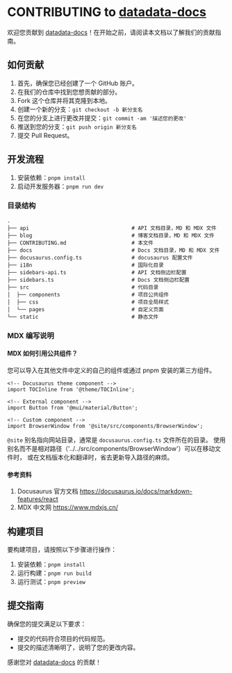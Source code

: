 # CONTRIBUTING to [datadata-docs]

欢迎您贡献到 [datadata-docs]！在开始之前，请阅读本文档以了解我们的贡献指南。

## 如何贡献

1. 首先，确保您已经创建了一个 GitHub 账户。
2. 在我们的仓库中找到您想贡献的部分。
3. Fork 这个仓库并将其克隆到本地。
4. 创建一个新的分支：`git checkout -b 新分支名`
5. 在您的分支上进行更改并提交：`git commit -am '描述您的更改'`
6. 推送到您的分支：`git push origin 新分支名`
7. 提交 Pull Request。

## 开发流程

1. 安装依赖：`pnpm install`
2. 启动开发服务器：`pnpm run dev`

### 目录结构

```shell
.
├── api                                 # API 文档目录，MD 和 MDX 文件
├── blog                                # 博客文档目录，MD 和 MDX 文件
├── CONTRIBUTING.md                     # 本文件
├── docs                                # Docs 文档目录，MD 和 MDX 文件
├── docusaurus.config.ts                # docusaurus 配置文件
├── i18n                                # 国际化目录
├── sidebars-api.ts                     # API 文档侧边栏配置
├── sidebars.ts                         # Docs 文档侧边栏配置
├── src                                 # 代码目录
│  ├── components                       # 项目公共组件
│  ├── css                              # 项目全局样式
│  └── pages                            # 自定义页面
└── static                              # 静态文件
```

### MDX 编写说明

#### MDX 如何引用公共组件？

您可以导入在其他文件中定义的自己的组件或通过 pnpm 安装的第三方组件。

```tsx
<!-- Docusaurus theme component -->
import TOCInline from '@theme/TOCInline';

<!-- External component -->
import Button from '@mui/material/Button';

<!-- Custom component -->
import BrowserWindow from '@site/src/components/BrowserWindow';
```

`@site` 别名指向网站目录，通常是 `docusaurus.config.ts` 文件所在的目录。
使用别名而不是相对路径（'../../src/components/BrowserWindow'）可以在移动文件时，
或在文档版本化和翻译时，省去更新导入路径的麻烦。

#### 参考资料

1. Docusaurus 官方文档 <https://docusaurus.io/docs/markdown-features/react>
2. MDX 中文网 <https://www.mdxjs.cn/>

## 构建项目

要构建项目，请按照以下步骤进行操作：

1. 安装依赖：`pnpm install`
2. 运行构建：`pnpm run build`
3. 运行测试：`pnpm preview`

## 提交指南

确保您的提交满足以下要求：

- 提交的代码符合项目的代码规范。
- 提交的描述清晰明了，说明了您的更改内容。

感谢您对 [datadata-docs] 的贡献！

[datadata-docs]: https://github.com/hungtcs/datadata-docs
